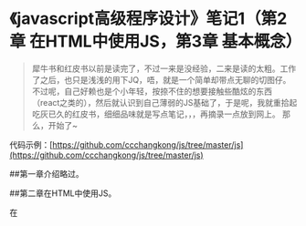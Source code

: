 # 《javascript高级程序设计》笔记1（第2章 在HTML中使用JS，第3章 基本概念）

>犀牛书和红皮书以前是读完了，不过一来是没经验，二来是读的太粗。工作了之后，也只是浅浅的用下JQ，唔，就是一个简单却带点无聊的切图仔。
>不过呢，自己好赖也是个小年轻，按捺不住的想要接触些酷炫的东西（react之类的），然后就认识到自己薄弱的JS基础了，于是呢，我就重拾起吃灰已久的红皮书，细细品味就是写点笔记，，，再摘录一点放到网上。
>那么，开始了~

代码示例：[https://github.com/ccchangkong/js/tree/master/js](https://github.com/ccchangkong/js/tree/master/js)

##第一章介绍略过。

##第二章在HTML中使用JS。

在<script>中有6个属性，值得一提的是defer延迟加载属性。

##第三章基本概念

数值：数值转换的3个函数Number()、parseInt()、parseFloat()。parseInt()可传第二个参数设置进制。

位操作：数值以64位格式存储、32位格式进行位操作。负数为补码表示（取反码再+1）。~非、&与、|或、^异或（不同出一）。<<、>>无符号（正负）移位数、<<<、>>>有符号移位数。

布尔操作符：！取反、&&与（有null出null，null是没有值；有underfined出underfined，underfined为未定义值；有NaN出NaN，NaN为不是数值）、||或。

乘性操作符：*乘、/除、%取模。

加性操作符：+（字符拼接主意数字，可用圆括号先操作）、-。

关系操作符：<、>、<=、>=。例B<a为true，都为字符串时比较字符编码值，大写总小于小写；“23”<“3”为true；“23”<3为false；“a”<“3”为false，a转换为NaN。

相等操作符：==、!=、===、!==（带比较类型）。NaN!=NaN，null==underfined。

label与break配合跳出循环嵌套。

函数:arguements[].

![IMG_20160709_214141.jpg](http://www.vastskycc.com/zb_users/upload/2016/07/201607091468071855390573.jpg)

萌萌哒小埋书签~